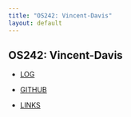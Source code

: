 ```yaml
---
title: "OS242: Vincent-Davis"
layout: default
---
```


## OS242: Vincent-Davis

* [LOG](TXT/mylog.txt)

* [GITHUB](https://github.com/Vincent-Davis/os242.git)

* [LINKS](LINKS/)
